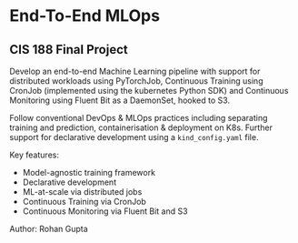 # End-To-End MLOps 

## CIS 188 Final Project

Develop an end-to-end Machine Learning pipeline with support for distributed workloads using PyTorchJob, Continuous Training using CronJob (implemented using the kubernetes Python SDK) and Continuous Monitoring using Fluent Bit as a DaemonSet, hooked to S3.

Follow conventional DevOps & MLOps practices including separating training and prediction, containerisation & deployment on K8s. Further support for declarative development using a `kind_config.yaml` file. 

Key features:

- Model-agnostic training framework
- Declarative development
- ML-at-scale via distributed jobs
- Continuous Training via CronJob
- Continuous Monitoring via Fluent Bit and S3

Author: Rohan Gupta
